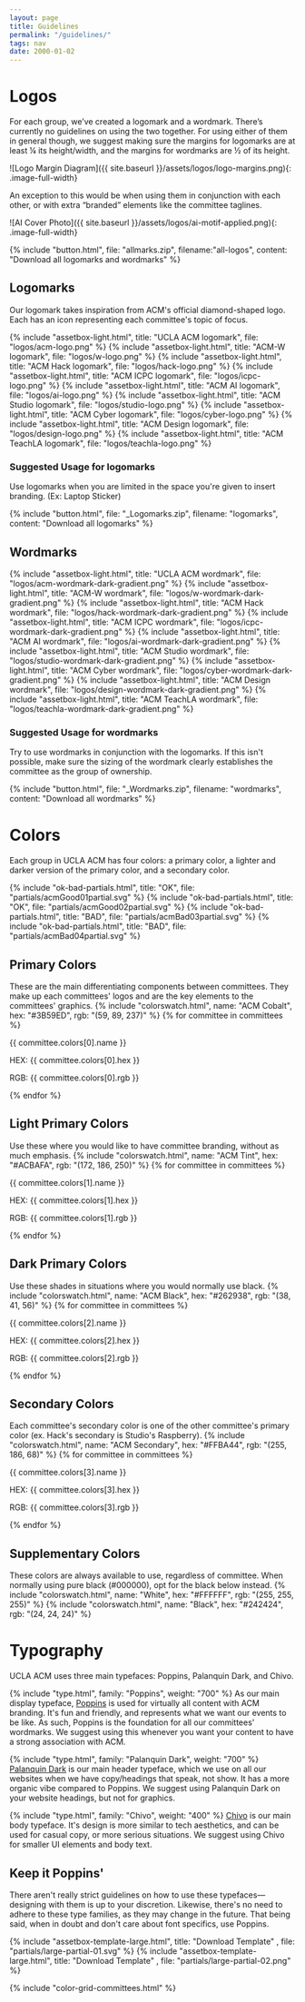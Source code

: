 ```yaml
---
layout: page
title: Guidelines
permalink: "/guidelines/"
tags: nav
date: 2000-01-02
---
```


# Logos

For each group, we’ve created a logomark and a wordmark. There’s currently no guidelines on using the two together. For using either of them in general though, we suggest making sure the margins for logomarks are at least ¼ its height/width, and the margins for wordmarks are ½ of its height.

![Logo Margin Diagram]({{ site.baseurl }}/assets/logos/logo-margins.png){: .image-full-width}

An exception to this would be when using them in conjunction with each other, or with extra “branded” elements like the committee taglines.

![AI Cover Photo]({{ site.baseurl }}/assets/logos/ai-motif-applied.png){: .image-full-width}

{% include "button.html", file: "allmarks.zip", filename:"all-logos", content: "Download all logomarks and wordmarks" %}

## Logomarks

Our logomark takes inspiration from ACM's official diamond-shaped logo. Each has an icon representing each committee's topic of focus.

{% include "assetbox-light.html", title: "UCLA ACM logomark", file: "logos/acm-logo.png" %}
{% include "assetbox-light.html", title: "ACM-W logomark", file: "logos/w-logo.png" %}
{% include "assetbox-light.html", title: "ACM Hack logomark", file: "logos/hack-logo.png" %}
{% include "assetbox-light.html", title: "ACM ICPC logomark", file: "logos/icpc-logo.png" %}
{% include "assetbox-light.html", title: "ACM AI logomark", file: "logos/ai-logo.png" %}
{% include "assetbox-light.html", title: "ACM Studio logomark", file: "logos/studio-logo.png" %}
{% include "assetbox-light.html", title: "ACM Cyber logomark", file: "logos/cyber-logo.png" %}
{% include "assetbox-light.html", title: "ACM Design logomark", file: "logos/design-logo.png" %}
{% include "assetbox-light.html", title: "ACM TeachLA logomark", file: "logos/teachla-logo.png" %}

### Suggested Usage for logomarks

Use logomarks when you are limited in the space you're given to insert branding. (Ex: Laptop Sticker)

{% include "button.html", file: "_Logomarks.zip", filename: "logomarks", content: "Download all logomarks" %}

## Wordmarks

{% include "assetbox-light.html", title: "UCLA ACM wordmark", file: "logos/acm-wordmark-dark-gradient.png" %}
{% include "assetbox-light.html", title: "ACM-W wordmark", file: "logos/w-wordmark-dark-gradient.png" %}
{% include "assetbox-light.html", title: "ACM Hack wordmark", file: "logos/hack-wordmark-dark-gradient.png" %}
{% include "assetbox-light.html", title: "ACM ICPC wordmark", file: "logos/icpc-wordmark-dark-gradient.png" %}
{% include "assetbox-light.html", title: "ACM AI wordmark", file: "logos/ai-wordmark-dark-gradient.png" %}
{% include "assetbox-light.html", title: "ACM Studio wordmark", file: "logos/studio-wordmark-dark-gradient.png" %}
{% include "assetbox-light.html", title: "ACM Cyber wordmark", file: "logos/cyber-wordmark-dark-gradient.png" %}
{% include "assetbox-light.html", title: "ACM Design wordmark", file: "logos/design-wordmark-dark-gradient.png" %}
{% include "assetbox-light.html", title: "ACM TeachLA wordmark", file: "logos/teachla-wordmark-dark-gradient.png" %}

### Suggested Usage for wordmarks

Try to use wordmarks in conjunction with the logomarks. If this isn't possible, make sure the sizing of the wordmark clearly establishes the committee as the group of ownership.

{% include "button.html", file: "_Wordmarks.zip", filename: "wordmarks", content: "Download all wordmarks" %}

# Colors

Each group in UCLA ACM has four colors: a primary color, a lighter and darker version of the primary color, and a secondary color.

{% include "ok-bad-partials.html", title: "OK", file: "partials/acmGood01partial.svg" %}
{% include "ok-bad-partials.html", title: "OK", file: "partials/acmGood02partial.svg" %}
{% include "ok-bad-partials.html", title: "BAD", file: "partials/acmBad03partial.svg" %}
{% include "ok-bad-partials.html", title: "BAD", file: "partials/acmBad04partial.svg" %}

## Primary Colors

These are the main differentiating components between committees. They make up each committees' logos and are the key elements to the committees' graphics.
{% include "colorswatch.html", name: "ACM Cobalt", hex: "#3B59ED", rgb: "(59, 89, 237)" %}
{% for committee in committees %}

<div class="color-container">
    <div style="background-color: {{ committee.colors[0].hex }}" class="color"></div>
    <div class="color-label">
        <p class="color-name">{{ committee.colors[0].name }}</p>
        <p>HEX: {{ committee.colors[0].hex }}</p>
        <p>RGB: {{ committee.colors[0].rgb }}</p>
    </div>
</div>
{% endfor %}

## Light Primary Colors

Use these where you would like to have committee branding, without as much emphasis.
{% include "colorswatch.html", name: "ACM Tint", hex: "#ACBAFA", rgb: "(172, 186, 250)" %}
{% for committee in committees %}

<div class="color-container">
    <div style="background-color: {{ committee.colors[1].hex }}" class="color"></div>
    <div class="color-label">
        <p class="color-name">{{ committee.colors[1].name }}</p>
        <p>HEX: {{ committee.colors[1].hex }}</p>
        <p>RGB: {{ committee.colors[1].rgb }}</p>
    </div>
</div>
{% endfor %}

## Dark Primary Colors

Use these shades in situations where you would normally use black.
{% include "colorswatch.html", name: "ACM Black", hex: "#262938", rgb: "(38, 41, 56)" %}
{% for committee in committees %}

<div class="color-container">
    <div style="background-color: {{ committee.colors[2].hex }}" class="color"></div>
    <div class="color-label">
        <p class="color-name">{{ committee.colors[2].name }}</p>
        <p>HEX: {{ committee.colors[2].hex }}</p>
        <p>RGB: {{ committee.colors[2].rgb }}</p>
    </div>
</div>
{% endfor %}

## Secondary Colors

Each committee's secondary color is one of the other committee's primary color (ex. Hack's secondary is Studio's Raspberry).
{% include "colorswatch.html", name: "ACM Secondary", hex: "#FFBA44", rgb: "(255, 186, 68)" %}
{% for committee in committees %}

<div class="color-container">
    <div style="background-color: {{ committee.colors[3].hex }}" class="color"></div>
    <div class="color-label">
        <p class="color-name">{{ committee.colors[3].name }}</p>
        <p>HEX: {{ committee.colors[3].hex }}</p>
        <p>RGB: {{ committee.colors[3].rgb }}</p>
    </div>
</div>
{% endfor %}

## Supplementary Colors

These colors are always available to use, regardless of committee. When normally using pure black (#000000), opt for the black below instead.
{% include "colorswatch.html", name: "White", hex: "#FFFFFF", rgb: "(255, 255, 255)" %}
{% include "colorswatch.html", name: "Black", hex: "#242424", rgb: "(24, 24, 24)" %}

# Typography

UCLA ACM uses three main typefaces: Poppins, Palanquin Dark, and Chivo.

{% include "type.html", family: "Poppins", weight: "700" %}
As our main display typeface, [Poppins](https://fonts.google.com/specimen/Poppins "Poppins on Google Fonts") is used for virtually all content with ACM branding. It's fun and friendly, and represents what we want our events to be like. As such, Poppins is the foundation for all our committees' wordmarks. We suggest using this whenever you want your content to have a strong association with ACM.

{% include "type.html", family: "Palanquin Dark", weight: "700" %}
[Palanquin Dark](https://fonts.google.com/specimen/Palanquin+Dark "Palanquin Dark on Google Fonts") is our main header typeface, which we use on all our websites when we have copy/headings that speak, not show. It has a more organic vibe compared to Poppins. We suggest using Palanquin Dark on your website headings, but not for graphics.

{% include "type.html", family: "Chivo", weight: "400" %}
[Chivo](https://fonts.google.com/specimen/Chivo "Chivo on Google Fonts") is our main body typeface. It's design is more similar to tech aesthetics, and can be used for casual copy, or more serious situations. We suggest using Chivo for smaller UI elements and body text.

## Keep it Poppins'

There aren't really strict guidelines on how to use these typefaces—designing with them is up to your discretion. Likewise, there's no need to adhere to these type families, as they may change in the future. That being said, when in doubt and don't care about font specifics, use Poppins.

{% include "assetbox-template-large.html", title: "Download Template" , file: "partials/large-partial-01.svg" %}
{% include "assetbox-template-large.html", title: "Download Template" , file: "partials/large-partial-02.png" %}

{% include "color-grid-committees.html" %}
